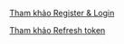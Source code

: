 [Tham khảo Register & Login](https://www.bezkoder.com/angular-12-jwt-auth/#Add_Bootstrap_to_Angular_project)

[Tham khảo Refresh token](https://www.bezkoder.com/angular-12-refresh-token/)
